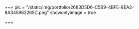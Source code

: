 +++
pic = "/static/img/portfolio/2683D5D6-C5B9-4BFE-8EA2-8A345962265C.png"
showonlyimage = true

+++

